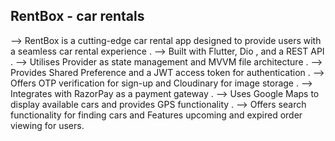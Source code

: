 ## RentBox - car rentals
--> RentBox is a cutting-edge car rental app designed to provide users with a seamless car rental experience .
--> Built with Flutter, Dio , and a REST API .
--> Utilises Provider as state management and MVVM file architecture .
--> Provides Shared Preference and a JWT access token for authentication .
--> Offers OTP verification for sign-up and Cloudinary for image storage .
--> Integrates with RazorPay as a payment gateway .
--> Uses Google Maps to display available cars and provides GPS functionality .
--> Offers search functionality for finding cars  and Features upcoming and expired order viewing for users.
